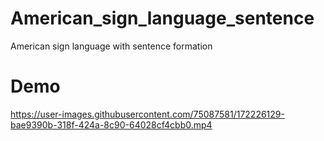 # American_sign_language_sentence
American sign language with sentence formation


# Demo


https://user-images.githubusercontent.com/75087581/172226129-bae9390b-318f-424a-8c90-64028cf4cbb0.mp4
